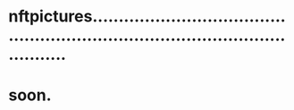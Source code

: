 # nftpictures.....................................................................................................
# soon.

